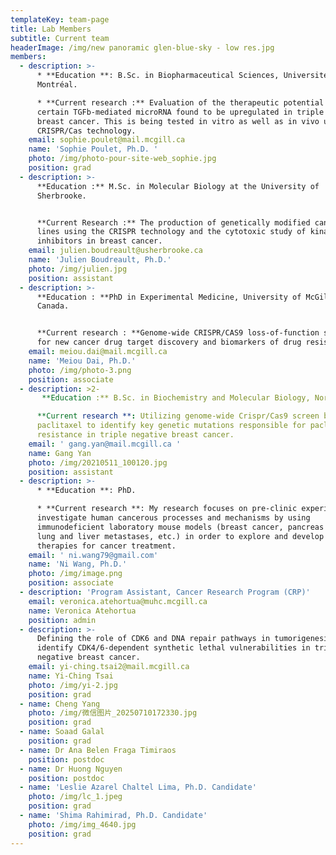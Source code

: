 ```yaml
---
templateKey: team-page
title: Lab Members
subtitle: Current team
headerImage: /img/new panoramic glen-blue-sky - low res.jpg
members:
  - description: >-
      * **Education **: B.Sc. in Biopharmaceutical Sciences, Université de
      Montréal.

      * **Current research :** Evaluation of the therapeutic potential of a
      certain TGFb-mediated microRNA found to be upregulated in triple negative
      breast cancer. This is being tested in vitro as well as in vivo using
      CRISPR/Cas technology.
    email: sophie.poulet@mail.mcgill.ca
    name: 'Sophie Poulet, Ph.D. '
    photo: /img/photo-pour-site-web_sophie.jpg
    position: grad
  - description: >-
      **Education :** M.Sc. in Molecular Biology at the University of
      Sherbrooke.


      **Current Research :** The production of genetically modified cancer cell
      lines using the CRISPR technology and the cytotoxic study of kinase
      inhibitors in breast cancer.
    email: julien.boudreault@usherbrooke.ca
    name: 'Julien Boudreault, Ph.D.'
    photo: /img/julien.jpg
    position: assistant
  - description: >-
      **Education : **PhD in Experimental Medicine, University of McGill,
      Canada.


      **Current research : **Genome-wide CRISPR/CAS9 loss-of-function screening
      for new cancer drug target discovery and biomarkers of drug resistance.
    email: meiou.dai@mail.mcgill.ca
    name: 'Meiou Dai, Ph.D.'
    photo: /img/photo-3.png
    position: associate
  - description: >2-
       **Education :** B.Sc. in Biochemistry and Molecular Biology, Northeast Agricultural University, China.

      **Current research **: Utilizing genome-wide Crispr/Cas9 screen based on
      paclitaxel to identify key genetic mutations responsible for paclitaxel
      resistance in triple negative breast cancer.
    email: ' gang.yan@mail.mcgill.ca '
    name: Gang Yan
    photo: /img/20210511_100120.jpg
    position: assistant
  - description: >-
      * **Education **: PhD.

      * **Current research **: My research focuses on pre-clinic experiments to
      investigate human cancerous processes and mechanisms by using
      immunodeficient laboratory mouse models (breast cancer, pancreas cancer,
      lung and liver metastases, etc.) in order to explore and develop novel
      therapies for cancer treatment.
    email: ' ni.wang79@gmail.com'
    name: 'Ni Wang, Ph.D.'
    photo: /img/image.png
    position: associate
  - description: 'Program Assistant, Cancer Research Program (CRP)'
    email: veronica.atehortua@muhc.mcgill.ca
    name: Veronica Atehortua
    position: admin
  - description: >-
      Defining the role of CDK6 and DNA repair pathways in tumorigenesis and
      identify CDK4/6-dependent synthetic lethal vulnerabilities in triple
      negative breast cancer.
    email: yi-ching.tsai2@mail.mcgill.ca
    name: Yi-Ching Tsai
    photo: /img/yi-2.jpg
    position: grad
  - name: Cheng Yang
    photo: /img/微信图片_20250710172330.jpg
    position: grad
  - name: Soaad Galal
    position: grad
  - name: Dr Ana Belen Fraga Timiraos
    position: postdoc
  - name: Dr Huong Nguyen
    position: postdoc
  - name: 'Leslie Azarel Chaltel Lima, Ph.D. Candidate'
    photo: /img/lc_1.jpeg
    position: grad
  - name: 'Shima Rahimirad, Ph.D. Candidate'
    photo: /img/img_4640.jpg
    position: grad
---
```


